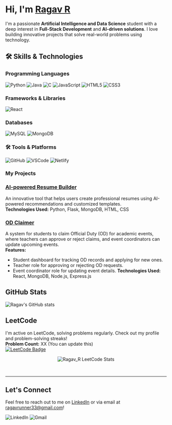 # Hi, I'm [Ragav R](https://ragavs-profile.netlify.app/)

I'm a passionate **Artificial Intelligence and Data Science** student with a deep interest in **Full-Stack Development** and **AI-driven solutions**. I love building innovative projects that solve real-world problems using technology.

## 🛠 Skills & Technologies

###  Programming Languages
![Python](https://img.shields.io/badge/Python-3670A0?style=for-the-badge&logo=python&logoColor=ffdd54)
![Java](https://img.shields.io/badge/Java-ED8B00?style=for-the-badge&logo=java&logoColor=white)
![C](https://img.shields.io/badge/C-00599C?style=for-the-badge&logo=c&logoColor=white)
![JavaScript](https://img.shields.io/badge/JavaScript-323330?style=for-the-badge&logo=javascript&logoColor=F7DF1E)
![HTML5](https://img.shields.io/badge/HTML5-E34F26?style=for-the-badge&logo=html5&logoColor=white)
![CSS3](https://img.shields.io/badge/CSS3-1572B6?style=for-the-badge&logo=css3&logoColor=white)

### Frameworks & Libraries
![React](https://img.shields.io/badge/React-20232A?style=for-the-badge&logo=react&logoColor=61DAFB)

###  Databases
![MySQL](https://img.shields.io/badge/MySQL-4479A1?style=for-the-badge&logo=mysql&logoColor=white)
![MongoDB](https://img.shields.io/badge/MongoDB-4EA94B?style=for-the-badge&logo=mongodb&logoColor=white)

### 🛠 Tools & Platforms
![GitHub](https://img.shields.io/badge/GitHub-181717?style=for-the-badge&logo=github&logoColor=white)
![VSCode](https://img.shields.io/badge/VS%20Code-0078d7?style=for-the-badge&logo=visual-studio-code&logoColor=white)
![Netlify](https://img.shields.io/badge/Netlify-00C7B7?style=for-the-badge&logo=netlify&logoColor=white)

### My Projects

### [AI-powered Resume Builder](https://github.com/RAGAV-24/shine)
An innovative tool that helps users create professional resumes using AI-powered recommendations and customized templates.  
**Technologies Used:** Python, Flask, MongoDB, HTML, CSS

### [OD Claimer](https://github.com/RAGAV-24/od-claimer)
A system for students to claim Official Duty (OD) for academic events, where teachers can approve or reject claims, and event coordinators can update upcoming events.  
**Features:**  
- Student dashboard for tracking OD records and applying for new ones.
- Teacher role for approving or rejecting OD requests.
- Event coordinator role for updating event details.
**Technologies Used:** React, MongoDB, Node.js, Express.js



## GitHub Stats
![Ragav's GitHub stats](https://github-readme-stats.vercel.app/api?username=RAGAV-24&show_icons=true&theme=radical)

## LeetCode
I'm active on LeetCode, solving problems regularly. Check out my profile and problem-solving streaks!  
**Problem Count:** XX (You can update this)  
[![LeetCode Badge](https://img.shields.io/badge/LeetCode-FFA116?style=for-the-badge&logo=leetcode&logoColor=black)](https://leetcode.com/Ragav_R/)
<p align="center">
  <img src="https://leetcard.jacoblin.cool/Ragav_R?theme=dark&font=Poppins&ext=contest" alt="Ragav_R LeetCode Stats"/>
</p>
<br/>
<hr/>


## Let's Connect
Feel free to reach out to me on [LinkedIn](www.linkedin.com/in/ragav-r-bb9183308/) or via email at ragavrunner33@gmail.com!

![LinkedIn](https://img.shields.io/badge/LinkedIn-%230077B5.svg?style=for-the-badge&logo=linkedin&logoColor=white) 
![Gmail](https://img.shields.io/badge/Gmail-D14836?style=for-the-badge&logo=gmail&logoColor=white)
